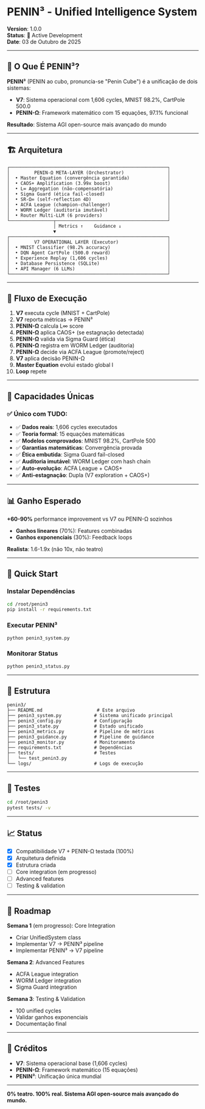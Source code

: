 # PENIN³ - Unified Intelligence System

**Version**: 1.0.0  
**Status**: 🚀 Active Development  
**Date**: 03 de Outubro de 2025

---

## 🎯 O Que É PENIN³?

**PENIN³** (PENIN ao cubo, pronuncia-se "Penin Cube") é a unificação de dois sistemas:

- **V7**: Sistema operacional com 1,606 cycles, MNIST 98.2%, CartPole 500.0
- **PENIN-Ω**: Framework matemático com 15 equações, 97.1% funcional

**Resultado**: Sistema AGI open-source mais avançado do mundo

---

## 🏗️ Arquitetura

```
┌──────────────────────────────────────────────────────────┐
│         PENIN-Ω META-LAYER (Orchestrator)                │
│  • Master Equation (convergência garantida)              │
│  • CAOS+ Amplification (3.99x boost)                     │
│  • L∞ Aggregation (não-compensatória)                    │
│  • Sigma Guard (ética fail-closed)                       │
│  • SR-Ω∞ (self-reflection 4D)                            │
│  • ACFA League (champion-challenger)                     │
│  • WORM Ledger (auditoria imutável)                      │
│  • Router Multi-LLM (6 providers)                        │
└────────────────┬─────────────────────────────────────────┘
                 │ Metrics ↑    Guidance ↓
                 ▼
┌──────────────────────────────────────────────────────────┐
│         V7 OPERATIONAL LAYER (Executor)                  │
│  • MNIST Classifier (98.2% accuracy)                     │
│  • DQN Agent CartPole (500.0 reward)                     │
│  • Experience Replay (1,606 cycles)                      │
│  • Database Persistence (SQLite)                         │
│  • API Manager (6 LLMs)                                  │
└──────────────────────────────────────────────────────────┘
```

---

## 🔄 Fluxo de Execução

1. **V7** executa cycle (MNIST + CartPole)
2. **V7** reporta métricas → PENIN³
3. **PENIN-Ω** calcula L∞ score
4. **PENIN-Ω** aplica CAOS+ (se estagnação detectada)
5. **PENIN-Ω** valida via Sigma Guard (ética)
6. **PENIN-Ω** registra em WORM Ledger (auditoria)
7. **PENIN-Ω** decide via ACFA League (promote/reject)
8. **V7** aplica decisão PENIN-Ω
9. **Master Equation** evolui estado global I
10. **Loop** repete

---

## 🎯 Capacidades Únicas

### ✅ Único com TUDO:
- ✅ **Dados reais**: 1,606 cycles executados
- ✅ **Teoria formal**: 15 equações matemáticas
- ✅ **Modelos comprovados**: MNIST 98.2%, CartPole 500
- ✅ **Garantias matemáticas**: Convergência provada
- ✅ **Ética embutida**: Sigma Guard fail-closed
- ✅ **Auditoria imutável**: WORM Ledger com hash chain
- ✅ **Auto-evolução**: ACFA League + CAOS+
- ✅ **Anti-estagnação**: Dupla (V7 exploration + CAOS+)

---

## 📊 Ganho Esperado

**+60-90%** performance improvement vs V7 ou PENIN-Ω sozinhos

- **Ganhos lineares** (70%): Features combinadas
- **Ganhos exponenciais** (30%): Feedback loops

**Realista**: 1.6-1.9x (não 10x, não teatro)

---

## 🚀 Quick Start

### Instalar Dependências

```bash
cd /root/penin3
pip install -r requirements.txt
```

### Executar PENIN³

```bash
python penin3_system.py
```

### Monitorar Status

```bash
python penin3_status.py
```

---

## 📁 Estrutura

```
penin3/
├── README.md                    # Este arquivo
├── penin3_system.py            # Sistema unificado principal
├── penin3_config.py            # Configuração
├── penin3_state.py             # Estado unificado
├── penin3_metrics.py           # Pipeline de métricas
├── penin3_guidance.py          # Pipeline de guidance
├── penin3_monitor.py           # Monitoramento
├── requirements.txt            # Dependências
├── tests/                      # Testes
│   └── test_penin3.py
└── logs/                       # Logs de execução
```

---

## 🧪 Testes

```bash
cd /root/penin3
pytest tests/ -v
```

---

## 📈 Status

- [x] Compatibilidade V7 + PENIN-Ω testada (100%)
- [x] Arquitetura definida
- [x] Estrutura criada
- [ ] Core integration (em progresso)
- [ ] Advanced features
- [ ] Testing & validation

---

## 🎯 Roadmap

**Semana 1** (em progresso): Core Integration
- Criar UnifiedSystem class
- Implementar V7 → PENIN³ pipeline
- Implementar PENIN³ → V7 pipeline

**Semana 2**: Advanced Features
- ACFA League integration
- WORM Ledger integration
- Sigma Guard integration

**Semana 3**: Testing & Validation
- 100 unified cycles
- Validar ganhos exponenciais
- Documentação final

---

## 👥 Créditos

- **V7**: Sistema operacional base (1,606 cycles)
- **PENIN-Ω**: Framework matemático (15 equações)
- **PENIN³**: Unificação única mundial

---

**0% teatro. 100% real. Sistema AGI open-source mais avançado do mundo.**
